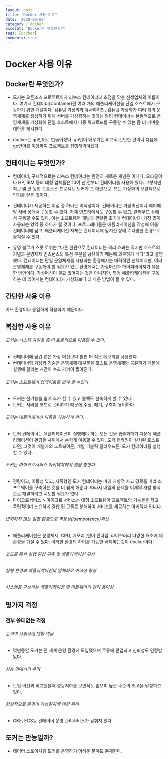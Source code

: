 ```yaml
---
layout: post
title: "Docker 사용 이유"
date: '2020-06-08'
category : docker
excerpt: "Docker란 무엇인가?"
tags: [Docker]
comments: true
---
```




# Docker 사용 이유



## Docker란 무엇인가?

- 도커는 오픈소스 프로젝트이자 리눅스 컨테이너에 초점을 맞춘 신생업체의 이름이다. 여기서 컨테이너(Container)란 여러 개의 애플리케이션을 단일 호스트에서 구동하기 위한 개념이다. 컴퓨팅 가상화와 유사하지만, 컴퓨팅 가상화가 여러 개의 운영체제를 생성하기 위해 서버를 가상화하는 것과는 달리 컨테이너는 본질적으로 운영체제를 가상화해 단일 호스트에서 다중 워크로드를 구동할 수 있는 좀 더 가벼운 대안을 제시한다.

- docker는 go언어로 만들어졌다. go언어 배우기는 비교적 간단한 편이니 다음에 go언어를 이용하여 프로젝트를 진행해봐야겠다.





## 컨테이너는 무엇인가?

- 컨테이너, 구체적으로는 리눅스 컨테이너는 완전히 새로운 개념은 아니다. 오라클이나 HP, IBM 등의 대형 업체들은 10여 년 전부터 컨테이너를 사용해 왔다. 그렇지만 최근 몇 년 동안 오픈소스 프로젝트 도커가 그 대안으로, 또는 가상화의 보완책으로 인기를 얻은 것이다. 

- 컨테이너가 제공하는 이점 중 하나는 이식성이다. 컨테이너는 가상머신이나 베어메탈 서버 상에서 구동할 수 있다. 자체 인프라에서도 구동할 수 있고, 클라우드 상에서 구동할 수도 있다. 이는 소프트웨어 개발과 관련된 초기에 컨테이너가 가장 많이 사용되는 영역 중 하나가 될 것이다. 프로그래머들은 애플리케이션을 작성해 이를 컨테이너에 담고, 애플리케이션 자체는 컨테이너에 담겨진 상태로 다양한 환경으로 옮겨질 수 있다.

- 유명 블로거 스콧 로위는 “다른 한편으로 컨테이너는 격리 효과는 적지만 호스트의 커널과 운영체제 인스턴스의 특정 부분을 공유하기 때문에 과부하가 적다”라고 설명했다. 컨테이너는 단일 운영체제를 사용하는 환경에서는 매력적인 선택이지만, 여러 운영체제를 구동해야 할 필요가 있는 환경에서는 가상머신과 하이퍼바이저가 유용한 방안이다. 가상머신이 필요 없어지는 것은 아니지만, 특정 애플리케이션을 구동하는 데 있어서는 컨테이너가 가상화보다 더 나은 방법이 될 수 있다.

## 간단한 사용 이유

어느 환경이나 동일하게 작용하기 때문이다.



## 복잡한 사용 이유

######  도커는 시스템 자원을 좀 더 효율적으로 이용할 수 있다.

- 컨테이너에 담긴 앱은 가상 머신보다 훨씬 더 적은 메모리를 사용한다.
- 컨테이너형 가상화 기술은 운영체제 대부분을 호스트 운영체제와 공유하기 때문에 실행에 걸리는 시간이 수초 가까이 짧아진다.

###### 도커는 소프트웨어 업데이트를 쉽게 할 수있다

- 도커는 신기능을 쉽게 추가 할 수 있고 롤백도 신속하게 할 수 있다.
- 도커는 서버를 코드로 관리하기 때문에 수정, 폐기, 구축이 용이하다.

###### 도커는 애플리케이션 이동을 가능하게 한다.

- 도커 컨테이너는 애플리케이션이 실행해야 하는 모든 것을 캡슐화하기 때문에 애플리케이션이 환경들 사이에서 손쉽게 이동할 수 있다. 도커 런타임이 설치된 호스트라면, 그것이 개발자의 노트북이든, 개별 퍼블릭 클라우드든, 도커 컨테이너를 실행할 수 있다.

###### 도커는 마이크로서비스 아키텍처에서 빛을 발한다

- 경량이고, 이동성 있고, 자족형인 도커 컨테이너는 미래 지향적 사고 경로를 따라 소프트웨어를 구축하는 것을 더 쉽게 해준다. 따라서 내일의 문제를 어제의 개발 방식으로 해결하려고 시도할 필요가 없다.
- 마이크로서비스 > 마이크로 서비스는 대형 소프트웨어 프로젝트의 기능들을 작고 독립적이며 느슨하게 결합 된 모듈로 분해하여 서비스를 제공하는 아키텍처 입니다. 

###### 변화하지 않는 실행 환경으로 멱등성(Idempotency)확보
 - 애플리케이션은 운영체제, CPU, 메모리 ,언어 런타임, 라이브러리 다양한 요소에 의존성을 가질 수 있다.
 이러한 환경의 차이를 가능한 배제하는것이  docker이다
###### 코드를 통한 실행 환경 구축 및 애플리케이션 구성
###### 실행 환경과 애플리케이션의 일체화로 이식성 향상
###### 시스템을 구성하는 애플리케이션 및 미들웨어의 관리 용이성

## 몇가지 걱정
### 전부 쓸데없는 걱정
###### 도커의 신뢰성에 대한 의문
- 몇넌동안 도커는 전 세계 운영 환경에 도입됐으며 주류에 편입되고 신뢰성도 인정받았다.
###### 성능 면에서의 우려
- 도입 이전과 비교했을때 성능저하를 보인적도 없으며 높은 수준의 SLA을 달성하고 있다.
###### 현실적으로 운영이 가능한지에 대한 우려
- GKE, ECS등 컨테이너 운영 관리서비스가 갖춰져 있다.

## 도커는 만능일까?
- 데이터 스토어처럼 도커를 운영하기 어려운 분야도 존재한다.
